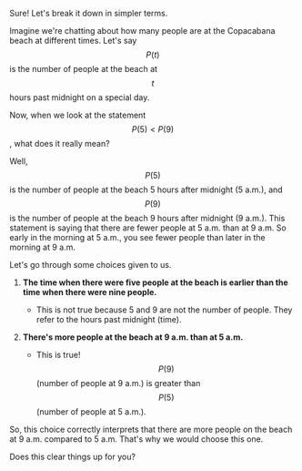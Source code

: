 Sure! Let's break it down in simpler terms. 

Imagine we're chatting about how many people are at the Copacabana beach at different times. Let's say $$P(t)$$ is the number of people at the beach at $$t$$ hours past midnight on a special day.

Now, when we look at the statement $$P(5) < P(9)$$, what does it really mean? 

Well, $$P(5)$$ is the number of people at the beach 5 hours after midnight (5 a.m.), and $$P(9)$$ is the number of people at the beach 9 hours after midnight (9 a.m.). This statement is saying that there are fewer people at 5 a.m. than at 9 a.m. So early in the morning at 5 a.m., you see fewer people than later in the morning at 9 a.m.

Let's go through some choices given to us.

1. **The time when there were five people at the beach is earlier than the time when there were nine people.** 
   - This is not true because 5 and 9 are not the number of people. They refer to the hours past midnight (time).
   
2. **There's more people at the beach at 9 a.m. than at 5 a.m.**
   - This is true! $$P(9)$$ (number of people at 9 a.m.) is greater than $$P(5)$$ (number of people at 5 a.m.). 

So, this choice correctly interprets that there are more people on the beach at 9 a.m. compared to 5 a.m. That's why we would choose this one.

Does this clear things up for you?